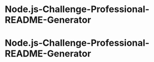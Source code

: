 # Node.js-Challenge-Professional-README-Generator
# Node.js-Challenge-Professional-README-Generator
